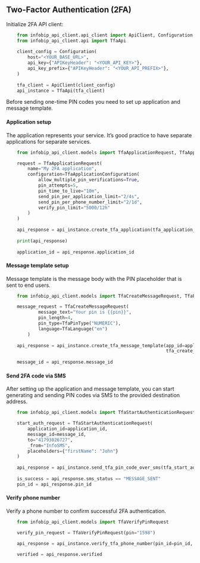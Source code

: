 ## Two-Factor Authentication (2FA)
Initialize 2FA API client:
```python
    from infobip_api_client.api_client import ApiClient, Configuration
    from infobip_api_client.api import TfaApi
    
    client_config = Configuration(
        host="<YOUR_BASE_URL>",
        api_key={"APIKeyHeader": "<YOUR_API_KEY>"},
        api_key_prefix={"APIKeyHeader": "<YOUR_API_PREFIX>"},
    )
    
    tfa_client = ApiClient(client_config)
    api_instance = TfaApi(tfa_client)
```
Before sending one-time PIN codes you need to set up application and message template.

#### Application setup
The application represents your service. It’s good practice to have separate applications for separate services.
```python
    from infobip_api_client.models import TfaApplicationRequest, TfaApplicationConfiguration

    request = TfaApplicationRequest(
        name="My 2FA application",
        configuration=TfaApplicationConfiguration(
            allow_multiple_pin_verifications=True,
            pin_attempts=5,
            pin_time_to_live="10m",
            send_pin_per_application_limit="2/4s",
            send_pin_per_phone_number_limit="2/1d",
            verify_pin_limit="5000/12h"
        )
    )
    
    api_response = api_instance.create_tfa_application(tfa_application_request=request)
    
    print(api_response)
    
    application_id = api_response.application_id
```

#### Message template setup
Message template is the message body with the PIN placeholder that is sent to end users.
```python
    from infobip_api_client.models import TfaCreateMessageRequest, TfaPinType, TfaLanguage

    message_request = TfaCreateMessageRequest(
            message_text="Your pin is {{pin}}",
            pin_length=4,
            pin_type=TfaPinType("NUMERIC"),
            language=TfaLanguage("en")
        )
    
    api_response = api_instance.create_tfa_message_template(app_id=application_id,
                                                            tfa_create_message_request=message_request)
    
    message_id = api_response.message_id
```

#### Send 2FA code via SMS
After setting up the application and message template, you can start generating and sending PIN codes via SMS to the provided destination address.
```python
    from infobip_api_client.models import TfaStartAuthenticationRequest

    start_auth_request = TfaStartAuthenticationRequest(
        application_id=application_id,
        message_id=message_id,
        to="41793026727",
        _from="InfoSMS",
        placeholders={"firstName": "John"}
    )
    
    api_response = api_instance.send_tfa_pin_code_over_sms(tfa_start_authentication_request=start_auth_request)
    
    is_success = api_response.sms_status == "MESSAGE_SENT"
    pin_id = api_response.pin_id
```

#### Verify phone number
Verify a phone number to confirm successful 2FA authentication.
```python
    from infobip_api_client.models import TfaVerifyPinRequest

    verify_pin_request = TfaVerifyPinRequest(pin="1598")

    api_response = api_instance.verify_tfa_phone_number(pin_id=pin_id, tfa_verify_pin_request=verify_pin_request)
    
    verified = api_response.verified
```